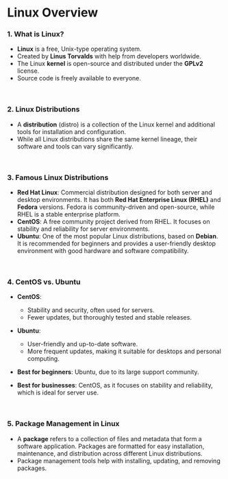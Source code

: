 # Linux Overview



### **1. What is Linux?**

- **Linux** is a free, Unix-type operating system.
- Created by **Linus Torvalds** with help from developers worldwide.
- The Linux **kernel** is open-source and distributed under the **GPLv2** license.
- Source code is freely available to everyone.

<br/>

### **2. Linux Distributions**
- A **distribution** (distro) is a collection of the Linux kernel and additional tools for installation and configuration.
- While all Linux distributions share the same kernel lineage, their software and tools can vary significantly.

<br/>

### **3. Famous Linux Distributions**
- **Red Hat Linux**: Commercial distribution designed for both server and desktop environments. It has both **Red Hat Enterprise Linux (RHEL)** and **Fedora** versions. Fedora is community-driven and open-source, while RHEL is a stable enterprise platform.
- **CentOS**: A free community project derived from RHEL. It focuses on stability and reliability for server environments.
- **Ubuntu**: One of the most popular Linux distributions, based on **Debian**. It is recommended for beginners and provides a user-friendly desktop environment with good hardware and software compatibility.

<br/>

### **4. CentOS vs. Ubuntu**

- **CentOS**:
  - Stability and security, often used for servers.
  - Fewer updates, but thoroughly tested and stable releases.
- **Ubuntu**:
  - User-friendly and up-to-date software.
  - More frequent updates, making it suitable for desktops and personal computing.
  
- **Best for beginners**: Ubuntu, due to its large support community.
- **Best for businesses**: CentOS, as it focuses on stability and reliability, which is ideal for server use.



<br/>

### **5. Package Management in Linux**

- A **package** refers to a collection of files and metadata that form a software application. Packages are formatted for easy installation, maintenance, and distribution across different Linux distributions.
- Package management tools help with installing, updating, and removing packages.
